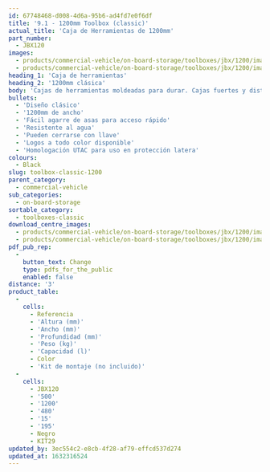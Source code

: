 ```yaml
---
id: 67748468-d008-4d6a-95b6-ad4fd7e0f6df
title: '9.1 - 1200mm Toolbox (classic)'
actual_title: 'Caja de Herramientas de 1200mm'
part_number:
  - JBX120
images:
  - products/commercial-vehicle/on-board-storage/toolboxes/jbx/1200/images-lr/Product_Image_776x776_(518x518_focus_area)-JBX120_01.jpg
  - products/commercial-vehicle/on-board-storage/toolboxes/jbx/1200/images-lr/Product_Image_776x776_(518x518_focus_area)-JBX120_02.jpg
heading_1: 'Caja de herramientas'
heading_2: '1200mm clásica'
body: 'Cajas de herramientas moldeadas para durar. Cajas fuertes y distintivas para vehículos comerciales en una amplia gama de tamaños.'
bullets:
  - 'Diseño clásico'
  - '1200mm de ancho'
  - 'Fácil agarre de asas para acceso rápido'
  - 'Resistente al agua'
  - 'Pueden cerrarse con llave'
  - 'Logos a todo color disponible'
  - 'Homologación UTAC para uso en protección latera'
colours:
  - Black
slug: toolbox-classic-1200
parent_category:
  - commercial-vehicle
sub_categories:
  - on-board-storage
sortable_category:
  - toolboxes-classic
download_centre_images:
  - products/commercial-vehicle/on-board-storage/toolboxes/jbx/1200/images-lr/Product_Image_776x776_(518x518_focus_area)-JBX120_01.jpg
  - products/commercial-vehicle/on-board-storage/toolboxes/jbx/1200/images-lr/Product_Image_776x776_(518x518_focus_area)-JBX120_02.jpg
pdf_pub_rep:
  -
    button_text: Change
    type: pdfs_for_the_public
    enabled: false
distance: '3'
product_table:
  -
    cells:
      - Referencia
      - 'Altura (mm)'
      - 'Ancho (mm)'
      - 'Profundidad (mm)'
      - 'Peso (kg)'
      - 'Capacidad (l)'
      - Color
      - 'Kit de montaje (no incluido)'
  -
    cells:
      - JBX120
      - '500'
      - '1200'
      - '480'
      - '15'
      - '195'
      - Negro
      - KIT29
updated_by: 3ec554c2-e8cb-4f28-af79-effcd537d274
updated_at: 1632316524
---
```

